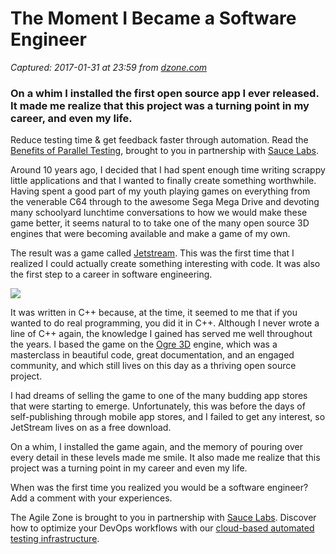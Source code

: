 # The Moment I Became a Software Engineer

_Captured: 2017-01-31 at 23:59 from [dzone.com](https://dzone.com/articles/the-moment-i-became-a-software-engineer?edition=266901&utm_source=Daily%20Digest&utm_medium=email&utm_campaign=dd%202017-01-31)_

### On a whim I installed the first open source app I ever released. It made me realize that this project was a turning point in my career, and even my life.

Reduce testing time & get feedback faster through automation. Read the [Benefits of Parallel Testing](https://dzone.com/go?i=124039&u=http%3A%2F%2Finfo.saucelabs.com%2Fpaper-benefits-of-parallel-testing.html%3Futm_campaign%3Dparalleltestingwp%26utm_medium%3Dtextlink%26utm_source%3Ddzone-agile), brought to you in partnership with [Sauce Labs](https://dzone.com/go?i=124039&u=http%3A%2F%2Finfo.saucelabs.com%2Fpaper-benefits-of-parallel-testing.html%3Futm_campaign%3Dparalleltestingwp%26utm_medium%3Dtextlink%26utm_source%3Ddzone-agile).

Around 10 years ago, I decided that I had spent enough time writing scrappy little applications and that I wanted to finally create something worthwhile. Having spent a good part of my youth playing games on everything from the venerable C64 through to the awesome Sega Mega Drive and devoting many schoolyard lunchtime conversations to how we would make these game better, it seems natural to to take one of the many open source 3D engines that were becoming available and make a game of my own.

The result was a game called [Jetstream](https://www.google.com/url?q=https://sourceforge.net/projects/ogrescript/files/JetStream/Ogre%2520Jetstream/&sa=D&ust=1484947925605000&usg=AFQjCNFKiC3I_851Hmy8NOFnmmnpGWt_Vw). This was the first time that I realized I could actually create something interesting with code. It was also the first step to a career in software engineering.

![](https://lh3.googleusercontent.com/6mwnQOR40B8vRfUSXuzpn8da8QVfM41g6qY6lrcu_H_XxGjBvhAET2U3tPO_eeRe9ItTNRSTX3_HrB9LJLCG8nX3GsNwnbVWcMKuGFv-kzdJlqBrvtvr1kKB9VUvoL2XCQ)

It was written in C++ because, at the time, it seemed to me that if you wanted to do real programming, you did it in C++. Although I never wrote a line of C++ again, the knowledge I gained has served me well throughout the years. I based the game on the [Ogre 3D](https://www.google.com/url?q=http://www.ogre3d.org&sa=D&ust=1484947925607000&usg=AFQjCNHpB-wAPqrpT6v4zEYO6H8KT6bypw) engine, which was a masterclass in beautiful code, great documentation, and an engaged community, and which still lives on this day as a thriving open source project.

I had dreams of selling the game to one of the many budding app stores that were starting to emerge. Unfortunately, this was before the days of self-publishing through mobile app stores, and I failed to get any interest, so JetStream lives on as a free download.

On a whim, I installed the game again, and the memory of pouring over every detail in these levels made me smile. It also made me realize that this project was a turning point in my career and even my life.

When was the first time you realized you would be a software engineer? Add a comment with your experiences.

The Agile Zone is brought to you in partnership with [Sauce Labs](https://dzone.com/go?i=121022&u=http%3A%2F%2Finfo.saucelabs.com%2FHow-to-Get-the-Most-out-of-CICD-Workflow.html%3Futm_campaign%3Ddevops%2Bwp%26utm_medium%3Dtextlink%26utm_source%3Ddzone-agile). Discover how to optimize your DevOps workflows with our [cloud-based automated testing infrastructure](https://dzone.com/go?i=121022&u=http%3A%2F%2Finfo.saucelabs.com%2FHow-to-Get-the-Most-out-of-CICD-Workflow.html%3Futm_campaign%3Ddevops%2Bwp%26utm_medium%3Dtextlink%26utm_source%3Ddzone-agile).
